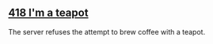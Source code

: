 ## [418 I'm a teapot](https://developer.mozilla.org/en-US/docs/Web/HTTP/Status/418)
The server refuses the attempt to brew coffee with a teapot.
